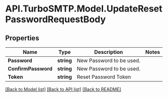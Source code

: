 # API.TurboSMTP.Model.UpdateResetPasswordRequestBody

## Properties

Name | Type | Description | Notes
------------ | ------------- | ------------- | -------------
**Password** | **string** | New Password to be used. | 
**ConfirmPassword** | **string** | New Password to be used. | 
**Token** | **string** | Reset Password Token | 

[[Back to Model list]](../README.md#documentation-for-models) [[Back to API list]](../README.md#documentation-for-api-endpoints) [[Back to README]](../README.md)

